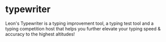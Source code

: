 # typewriter
Leon's Typewriter is a typing improvement tool, a typing test tool and a typing competition host that helps you further elevate your typing speed &amp; accuracy to the highest altitudes!
